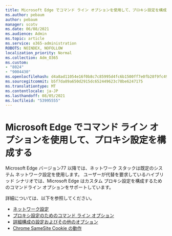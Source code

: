 ```yaml
---
title: Microsoft Edge でコマンド ライン オプションを使用して、プロキシ設定を構成する
ms.author: pebaum
author: pebaum
manager: scotv
ms.date: 06/08/2021
ms.audience: Admin
ms.topic: article
ms.service: o365-administration
ROBOTS: NOINDEX, NOFOLLOW
localization_priority: Normal
ms.collection: Adm_O365
ms.custom:
- "8024"
- "9004430"
ms.openlocfilehash: d4a8ad11054e16f0b8c7c85995d4fc6b1500ff7e0fb28f9fc495b7cff07dbb2e
ms.sourcegitcommit: b5f7da89a650d2915dc652449623c78be6247175
ms.translationtype: MT
ms.contentlocale: ja-JP
ms.lasthandoff: 08/05/2021
ms.locfileid: "53995555"
---
```

# <a name="use-command-line-options-to-configure-proxy-settings-in-microsoft-edge"></a>Microsoft Edge でコマンド ライン オプションを使用して、プロキシ設定を構成する

Microsoft Edge バージョン77 以降では、ネットワーク スタックは既定のシステム ネットワーク設定を使用します。 ユーザーが代替を要求しているハイブリッド シナリオでは、Microsoft Edge はカスタム プロキシ設定を構成するためのコマンドライン オプションをサポートしています。 

詳細については、以下を参照してください。

- [ネットワーク設定](/deployedge/edge-learnmore-cmdline-options-proxy-settings#system-network-settings)
- [プロキシ設定のためのコマンド ライン オプション](/deployedge/edge-learnmore-cmdline-options-proxy-settings#system-network-settings)
- [詳細構成の設定およびその他のオプション](https://go.microsoft.com/fwlink/?linkid=2134293)
- [Chrome SameSite Cookie の動作](/office365/troubleshoot/miscellaneous/chrome-behavior-affects-applications)